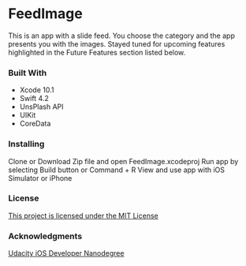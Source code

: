 # FeedImage
This is an app with a slide feed. You choose the category and the app presents you with the images.
Stayed tuned for upcoming features highlighted in the Future Features section listed below.

### Built With
* Xcode 10.1
* Swift 4.2
* UnsPlash API
* UIKit
* CoreData

### Installing
Clone or Download Zip file and open FeedImage.xcodeproj
Run app by selecting Build button or Command + R
View and use app with iOS Simulator or iPhone

### License
[This project is licensed under the MIT License]()

### Acknowledgments
[Udacity iOS Developer Nanodegree](https://www.udacity.com/course/ios-developer-nanodegree--nd003)
